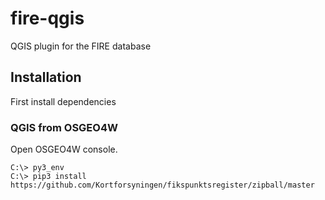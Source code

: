 # fire-qgis
QGIS plugin for the FIRE database


## Installation
First install dependencies

### QGIS from OSGEO4W
Open OSGEO4W console.

```
C:\> py3_env
C:\> pip3 install https://github.com/Kortforsyningen/fikspunktsregister/zipball/master
```
